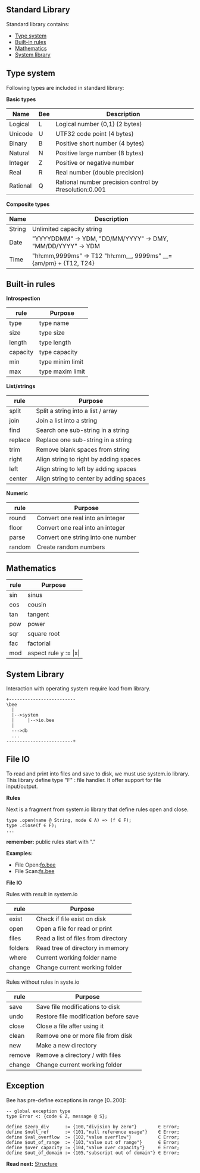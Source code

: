 ## Standard Library

Standard library contains:

* [Type system](#type-system)
* [Built-in rules](#built-in-rules)
* [Mathematics](#mathematics)
* [System library](#system-library)

## Type system

Following types are included in standard library:

**Basic types**

| Name        |Bee| Description
|-------------|---|-------------------------------------------------------------
| Logical     |L  | Logical number {0,1}  (2 bytes)
| Unicode     |U  | UTF32 code point      (4 bytes)
| Binary      |B  | Positive short number (4 bytes)
| Natural     |N  | Positive large number (8 bytes)
| Integer     |Z  | Positive or negative number 
| Real        |R  | Real number (double precision)
| Rational    |Q  | Rational number precision control by #resolution:0.001

**Composite types**

| Name        | Description
|-------------|------------------------------------------------------------
| String      | Unlimited capacity string
| Date        | "YYYYDDMM" -> YDM, "DD/MM/YYYY" -> DMY, "MM/DD/YYYY" -> YDM
| Time        | "hh:mm,9999ms" -> T12 "hh:mm__, 9999ms" __={am/pm} + {T12, T24}

## Built-in rules
 
**Introspection**

| rule     | Purpose
|----------|------------------------------------------ 
| type     | type name
| size     | type size 
| length   | type length 
| capacity | type capacity
| min      | type minim limit
| max      | type maxim limit
 
**List/strings**

| rule     | Purpose
|----------|------------------------------------------ 
| split    | Split a string into a list / array
| join     | Join a list into a string 
| find     | Search one sub-string in a string
| replace  | Replace one sub-string in a string
| trim     | Remove blank spaces from string
| right    | Align string to right by adding spaces
| left     | Align string to left by adding spaces
| center   | Align string to center by adding spaces
 
**Numeric**
 
| rule     | Purpose
|----------|------------------------------------------ 
| round    | Convert one real into an integer
| floor    | Convert one real into an integer
| parse    | Convert one string into one number
| random   | Create random numbers
 
## Mathematics

| rule     | Purpose
|----------|------------------------------------------ 
| sin      | sinus 
| cos      | cousin
| tan      | tangent
| pow      | power
| sqr      | square root
| fac      | factorial
| mod      | aspect rule y := \|x\|  

## System Library

Interaction with operating system require load from library.

```
+-------------------------
\bee 
  |
  |-->system
  |     |-->io.bee
  |
  --->db
  ...
-------------------------+  
```

## File IO

To read and print into files and save to disk, we must use system.io library. This library define type "F" : file handler. It offer support for file input/output.

**Rules**

Next is a fragment from system.io library that define rules open and close.

```
type .open(name @ String, mode ∈ A) => (f ∈ F);
type .close(f ∈ F);
...

```
**remember:** public rules start with "."

**Examples:**

* File Open:[fo.bee](../demo/fo.bee)
* File Scan:[fs.bee](../demo/sc.bee) 

**File IO**

Rules with result in system.io

| rule    | Purpose
|---------|------------------------------------------ 
| exist   | Check if file exist on disk
| open    | Open a file for read or print
| files   | Read a list of files from directory
| folders | Read tree of directory in memory
| where   | Current working folder name 
| change  | Change current working folder

Rules without rules in syste.io

| rule    | Purpose
|---------|------------------------------------------ 
| save    | Save file modifications to disk
| undo    | Restore file modification before save
| close   | Close a file after using it
| clean   | Remove one or more file from disk
| new     | Make a new directory
| remove  | Remove a directory / with files
| change  | Change current working folder

## Exception
Bee has pre-define exceptions in range [0..200]:

```
-- global exception type
type Error <: {code ∈ Z, message @ S};
```

```
define $zero_div      := {100,"division by zero"}        ∈ Error;
define $null_ref      := {101,"null reference usage"}    ∈ Error;
define $val_overflow  := {102,"value overflow"}          ∈ Error;
define $out_of_range  := {103,"value out of range"}      ∈ Error;
define $over_capacity := {104,"value over capacity"}     ∈ Error;
define $out_of_domain := {105,"subscript out of domain"} ∈ Error;
```

**Read next:** [Structure](structure.md)
